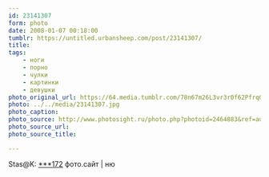 ```yaml
---
id: 23141307
form: photo
date: 2008-01-07 00:18:00
tumblr: https://untitled.urbansheep.com/post/23141307/
title:
tags:
    - ноги
    - порно
    - чулки
    - картинки
    - девушки
photo_original_url: https://64.media.tumblr.com/78n67m26L3vr3r0f62PfrqQd_1280.jpg
photo: ../../media/23141307.jpg
photo_caption:
photo_source: http://www.photosight.ru/photo.php?photoid=2464883&ref=author
photo_source_url:
photo_source_title:

---
```


<p>Stas@K: <a href="http://www.photosight.ru/photo.php?photoid=2464883&amp;ref=author">***172</a>  фото.сайт | ню</p>
